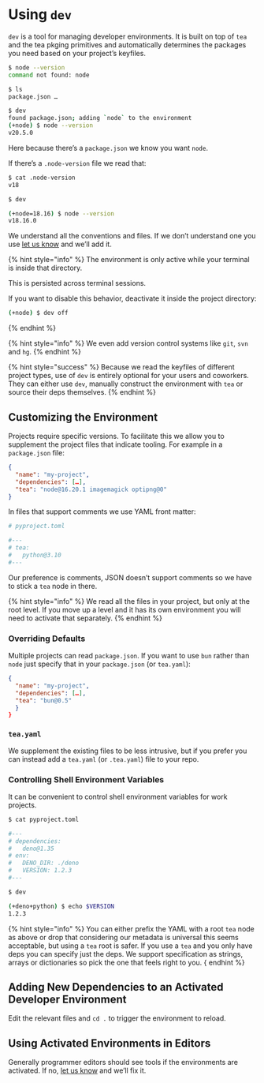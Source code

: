 # Using `dev`

`dev` is a tool for managing developer environments. It is built on top of
`tea` and the tea pkging primitives and automatically determines the packages
you need based on your project’s keyfiles.

```sh
$ node --version
command not found: node

$ ls
package.json …

$ dev
found package.json; adding `node` to the environment
(+node) $ node --version
v20.5.0
```

Here because there’s a `package.json` we know you want `node`.

If there’s a `.node-version` file we read that:

```sh
$ cat .node-version
v18

$ dev

(+node=18.16) $ node --version
v18.16.0
```

We understand all the conventions and files. If we don’t understand one you
use [let us know] and we’ll add it.

{% hint style="info" %}
The environment is only active while your terminal is inside that directory.

This is persisted across terminal sessions.

If you want to disable this behavior, deactivate it inside the project
directory:

```sh
(+node) $ dev off
```
{% endhint %}

{% hint style="info" %}
We even add version control systems like `git`, `svn` and `hg`.
{% endhint %}

{% hint style="success" %}
Because we read the keyfiles of different project types, use of `dev` is
entirely optional for your users and coworkers. They can either use `dev`,
manually construct the environment with `tea` or source their deps themselves.
{% endhint %}


## Customizing the Environment

Projects require specific versions. To facilitate this we allow you to
supplement the project files that indicate tooling. For example in a
`package.json` file:

```json
{
  "name": "my-project",
  "dependencies": […],
  "tea": "node@16.20.1 imagemagick optipng@0"
}
```

In files that support comments we use YAML front matter:

```toml
# pyproject.toml

#---
# tea:
#   python@3.10
#---
```

Our preference is comments, JSON doesn’t support comments so we have to stick
a `tea` node in there.

{% hint style="info" %}
We read all the files in your project, but only at the root level. If you move
up a level and it has its own environment you will need to activate that
separately.
{% endhint %}


### Overriding Defaults

Multiple projects can read `package.json`. If you want to use `bun` rather
than `node` just specify that in your `package.json` (or `tea.yaml`):

```json
{
  "name": "my-project",
  "dependencies": […],
  "tea": "bun@0.5"
  }
}
```

### `tea.yaml`

We supplement the existing files to be less intrusive, but if you prefer you
can instead add a `tea.yaml` (or `.tea.yaml`) file to your repo.

### Controlling Shell Environment Variables

It can be convenient to control shell environment variables for work projects.

```sh
$ cat pyproject.toml

#---
# dependencies:
#   deno@1.35
# env:
#   DENO_DIR: ./deno
#   VERSION: 1.2.3
#---

$ dev

(+deno+python) $ echo $VERSION
1.2.3
```

{% hint style="info" %}
You can either prefix the YAML with a root `tea` node as above or drop
that considering our metadata is universal this seems acceptable, but using
a `tea` root is safer. If you use a `tea` and you only have deps you can
specify just the deps. We support specification as strings, arrays or
dictionaries so pick the one that feels right to you.
{ endhint %}

## Adding New Dependencies to an Activated Developer Environment

Edit the relevant files and `cd .` to trigger the environment to reload.


## Using Activated Environments in Editors

Generally programmer editors should see tools if the environments are
activated. If no, [let us know] and we’ll fix it.



[let us know]: https://github.com/teaxyz/cli/issues/new
